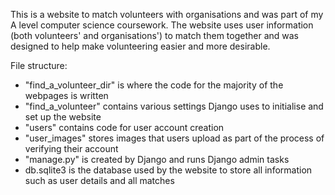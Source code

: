 This is a website to match volunteers with organisations and was part of my A level computer science coursework.
The website uses user information (both volunteers' and organisations') to match them together and was designed to help make volunteering easier and more desirable.

File structure:
* "find_a_volunteer_dir" is where the code for the majority of the webpages is written
* "find_a_volunteer" contains various settings Django uses to initialise and set up the website
* "users" contains code for user account creation
* "user_images" stores images that users upload as part of the process of verifying their account
* "manage.py" is created by Django and runs Django admin tasks
* db.sqlite3 is the database used by the website to store all information such as user details and all matches
